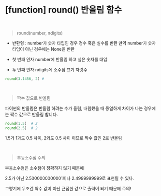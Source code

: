 # [function] round() 반올림 함수

<br>

> round(number, ndigits)
* 반환형 : number가 숫자 타입인 경우 정수 혹은 실수를 반환
만약 number가 숫자 타입이 아닌 경우에는 None을 반환

* 첫 번째 인자 number에 반올림 하고 싶은 숫자를 대입
* 두 번째 인자 ndigits에 소수점 표기 자릿수

```py
round(3.1456, 2) # 
```

<br>

> 짝수 값으로 반올림

파이썬의 반올림은 반올림 하려는 수가 올림, 내림했을 때 동일하게 차이가 나는 경우에는 짝수 값으로 반올림 합니다.

```py
round(1.5)	# 2
round(2.5)	# 2
```

1.5가 1과도 0.5 차이, 2와도 0.5 차이 이므로 짝수 값인 2로 반올림

<br>

> 부동소수점 주의

부동소수점은 소수점이 정확하지 않기 때문에

2.5가 아닌 2.5000000000001이나 2.4999999999로 표현될 수 있다.

그렇기에 무조건 짝수 값이 아닌 근접한 값으로 출력이 되기 때문에 주의!